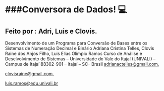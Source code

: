 # ###Conversora de Dados! :computer:



## Feito por : Adri, Luis e Clovis.

Desenvolvimento de um Programa para Conversão de Bases entre os Sistemas de Numeração Decimal e Binário
Adriana Cristina Telles, Clovis Raine dos Anjos Filho, Luis Elias Olimpio Ramos
Curso de Análise e Deselvolvimento de Sistemas – Universidade do Vale do Itajaí (UNIVALI) – Campus de Itajaí
88302-901 – Itajaí – SC– Brasil
adrianactelles@gmail.com,

clovisraine@gmail.com, 

luis.ramos@edu.univali.br





